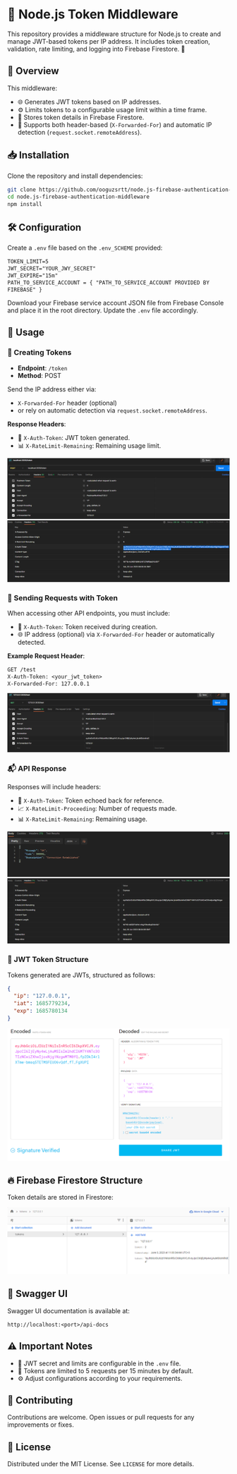 # 🔑 Node.js Token Middleware

This repository provides a middleware structure for Node.js to create and manage JWT-based tokens per IP address. It includes token creation, validation, rate limiting, and logging into Firebase Firestore. 🚀

## 📌 Overview

This middleware:

- 🌐 Generates JWT tokens based on IP addresses.
- ⚙️ Limits tokens to a configurable usage limit within a time frame.
- 📂 Stores token details in Firebase Firestore.
- 🎯 Supports both header-based (`X-Forwarded-For`) and automatic IP detection (`request.socket.remoteAddress`).

## 📥 Installation

Clone the repository and install dependencies:

```sh
git clone https://github.com/ooguzsrtt/node.js-firebase-authentication-middleware
cd node.js-firebase-authentication-middleware
npm install
```

## 🛠️ Configuration

Create a `.env` file based on the `.env_SCHEME` provided:

```env
TOKEN_LIMIT=5
JWT_SECRET="YOUR_JWY_SECRET"
JWT_EXPIRE="15m"
PATH_TO_SERVICE_ACCOUNT = { "PATH_TO_SERVICE_ACCOUNT PROVIDED BY FIREBASE" }
```

Download your Firebase service account JSON file from Firebase Console and place it in the root directory. Update the `.env` file accordingly.

## 🚦 Usage

### 📌 Creating Tokens

- **Endpoint**: `/token`
- **Method**: POST

Send the IP address either via:

- `X-Forwarded-For` header (optional)
- or rely on automatic detection via `request.socket.remoteAddress`.


**Response Headers**:

- 🔑 `X-Auth-Token`: JWT token generated.
- 📊 `X-RateLimit-Remaining`: Remaining usage limit.

![Creating Tokens Request](docs/img/1.png)
![Creating Tokens Response](docs/img/2.png)

### 🚀 Sending Requests with Token

When accessing other API endpoints, you must include:

- 🔑 `X-Auth-Token`: Token received during creation.
- 🌐 IP address (optional) via `X-Forwarded-For` header or automatically detected.

**Example Request Header**:

```http
GET /test
X-Auth-Token: <your_jwt_token>
X-Forwarded-For: 127.0.0.1
```

![Test Request](docs/img/3.png)

### 📬 API Response

Responses will include headers:

- 🔑 `X-Auth-Token`: Token echoed back for reference.
- 📈 `X-RateLimit-Proceeding`: Number of requests made.
- 📊 `X-RateLimit-Remaining`: Remaining usage.

![Test Reponse JSON](docs/img/4.png)
![Test Reponse](docs/img/5.png)

### 📄 JWT Token Structure

Tokens generated are JWTs, structured as follows:

```json
{
  "ip": "127.0.0.1",
  "iat": 1685779234,
  "exp": 1685780134
}
```
![JWT Token Structure](docs/img/7.png)


## 🔥 Firebase Firestore Structure

Token details are stored in Firestore:

![Firebase Structure](docs/img/6.png)

## 📖 Swagger UI

Swagger UI documentation is available at:

```
http://localhost:<port>/api-docs
```



## ⚠️ Important Notes

- 🔑 JWT secret and limits are configurable in the `.env` file.
- 📌 Tokens are limited to 5 requests per 15 minutes by default.
- ⚙️ Adjust configurations according to your requirements.

## 🤝 Contributing

Contributions are welcome. Open issues or pull requests for any improvements or fixes.

## 📃 License

Distributed under the MIT License. See `LICENSE` for more details.

